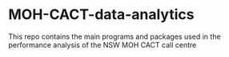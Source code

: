 # MOH-CACT-data-analytics
This repo contains the main programs and packages used in the performance analysis of the  NSW MOH CACT call centre
